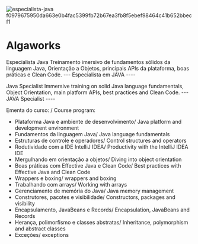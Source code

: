 ![especialista-java f0979675950da663e0b4fac5399fb72b67ea3fb8f5ebef98464c41b652bbecf1](https://user-images.githubusercontent.com/61099842/184972035-a3414b75-91fc-41d7-a80a-acaa4b69a4f0.png)
# Algaworks

Especialista Java
Treinamento imersivo de fundamentos sólidos da linguagem Java, Orientação a Objetos, principais APIs da plataforma, boas práticas e Clean Code.
--- Especialista em JAVA ----

Java Specialist Immersive training on solid Java language fundamentals, Object Orientation, main platform APIs, best practices and Clean Code. --- JAVA Specialist ----

Ementa do curso: / Course program:

- Plataforma Java e ambiente de desenvolvimento/ Java platform and development environment
- Fundamentos da linguagem Java/ Java language fundamentals
- Estruturas de controle e operadores/ Control structures and operators
- Rodutividade com a IDE IntelliJ IDEA/ Productivity with the IntelliJ IDEA IDE
- Mergulhando em orientação a objetos/ Diving into object orientation
- Boas práticas com Effective Java e Clean Code/ Best practices with Effective Java and Clean Code
- Wrappers e boxing/ wrappers and boxing
- Trabalhando com arrays/ Working with arrays
- Gerenciamento de memória do Java/ Java memory management
- Construtores, pacotes e visibilidade/ Constructors, packages and visibility
- Encapsulamento, JavaBeans e Records/ Encapsulation, JavaBeans and Records
- Herança, polimorfismo e classes abstratas/ Inheritance, polymorphism and abstract classes
- Exceções/ exceptions

